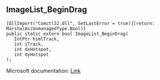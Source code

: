 ## ImageList_BeginDrag

```
[DllImport("Comctl32.dll", SetLastError = true)][return: MarshalAs(UnmanagedType.Bool)]
public static extern bool ImageList_BeginDrag(
   IntPtr himlTrack,
   int iTrack,
   int dxHotspot,
   int dyHotspot
);
```

Microsoft documentation: [Link](https://docs.microsoft.com/en-us/windows/win32/api/commctrl/nf-commctrl-imagelist_begindrag)
